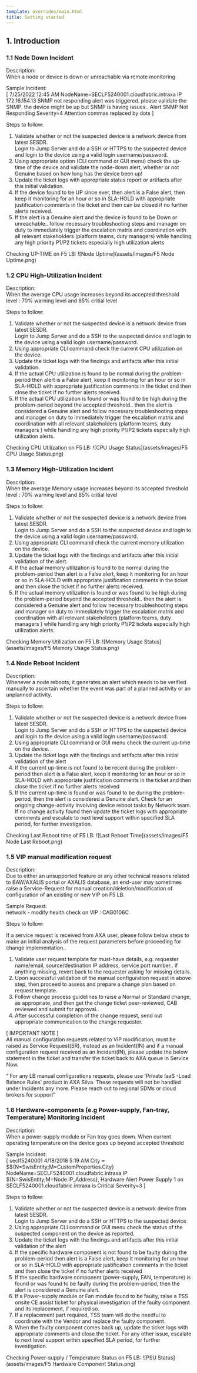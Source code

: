 ```yaml
---
template: overrides/main.html
title: Getting started
---
```

 
## 1. Introduction

### 1.1 Node Down Incident

Description:                                                 
When a node or device is down or unreachable via remote monitoring

Sample Incident:                                             
[ 7/25/2022 12:45 AM NodeName=SECLF5240001.cloudfabric.intraxa IP 172.16.154.13 SNMP not responding alert was triggered. please validate the SNMP. the device might be up but SNMP is having issues.. Alert SNMP Not Responding Severity=4 Attention commas replaced by dots ]

Steps to follow:

1.	Validate whether or not the suspected device is a network device from latest SESDR.                      
Login to Jump Server and do a SSH or HTTPS to the suspected device and login to the device using a valid login username/password.
2.	Using appropriate option (CLI command or GUI menu) check the up-time of the device and validate the node-down alert, whether or not Genuine based on how long has the device been up!
3.	Update the ticket logs with appropriate status report or artifacts after this initial validation.
4.	If the device found to be UP since ever, then alert is a False alert, then keep it monitoring for an hour or so in SLA-HOLD with appropriate justification comments in the ticket and then can be closed if no further alerts received.
5.	If the alert is a Genuine alert and the device is found to be Down or unreachable.. follow necessary troubleshooting steps and manager on duty to immediately trigger the escalation matrix and coordination with all relevant stakeholders (platform teams, duty managers) while handling any high priority P1/P2 tickets especially high utilization alerts

Checking UP-TIME on F5 LB:
    ![Node Uptime](assets/images/F5 Node Uptime.png)


### 1.2 CPU High-Utilization Incident

Description:                                                  
When the average CPU usage increases beyond its accepted threshold level : 70% warning level and 85% critial level


Steps to follow:

1.	Validate whether or not the suspected device is a network device from latest SESDR.                   
Login to Jump Server and do a SSH to the suspected device and login to the device using a valid login username/password.
2.	Using appropriate CLI command check the current CPU utilization on the device.
3.	Update the ticket logs with the findings and artifacts after this initial validation.
4.	If the actual CPU utilization is found to be normal during the problem-period then alert is a False alert, keep it monitoring for an hour or so in SLA-HOLD with appropriate justification comments in the ticket and then close the ticket if no further alerts received.
5.	If the actual CPU utilization is found or was found to be high during the problem-period beyond the accepted threshold.. then the alert is considered a Genuine alert and follow necessary troubleshooting steps  and manager on duty to immediately trigger the escalation matrix and coordination with all relevant stakeholders (platform teams, duty managers ) while handling any high priority P1/P2 tickets especially high utilization alerts.


Checking CPU Utilization on F5 LB:
   ![CPU Usage Status](assets/images/F5 CPU Usage Status.png)


### 1.3 Memory High-Utilization Incident

Description:                                                  
When the average Memory usage increases beyond its accepted threshold level : 70% warning level and 85% critial level


Steps to follow: 

1.	Validate whether or not the suspected device is a network device from latest SESDR.                   
Login to Jump Server and do a SSH to the suspected device and login to the device using a valid login username/password.
2.	Using appropriate CLI command check the current memory utilization on the device.
3.	Update the ticket logs with the findings and artifacts after this initial validation of the alert.
4.	If the actual memory utilization is found to be normal during the problem-period then alert is a False alert, keep it monitoring for an hour or so in SLA-HOLD with appropriate justification comments in the ticket and then close the ticket if no further alerts received.
5.	If the actual memory utilization is found or was found to be high during the problem-period beyond the accepted threshold.. then the alert is considered a Genuine alert and follow necessary troubleshooting steps  and manager on duty to immediately trigger the escalation matrix and coordination with all relevant stakeholders (platform teams, duty managers ) while handling any high priority P1/P2 tickets especially high utilization alerts.


Checking Memory Utilization on F5 LB:
  ![Memory Usage Status](assets/images/F5 Memory Usage Status.png)


### 1.4 Node Reboot Incident

Description:                                                  
Whenever a node reboots, it generates an alert which needs to be verified manually to ascertain whether the event was part of a planned activity or an unplanned activity.


Steps to follow:

1. Validate whether or not the suspected device is a network device from latest SESDR.            
Login to Jump Server and do a SSH or HTTPS to the suspected device and login to the device using a valid login username/password.
2. Using appropriate CLI command or GUI menu check the current up-time on the device.
3. Update the ticket logs with the findings and artifacts after this initial validation of the alert
4. If the current up-time is not found to be recent during the problem-period then alert is a False alert, keep it monitoring for an hour or so in SLA-HOLD with appropriate justification comments in the ticket and then close the ticket if no further alerts received
5. If the current up-time is found or was found to be during the problem-period, then the alert is considered a Genuine alert.
Check for an ongoing change-activity involving device reboot tasks by Network team. If no change activity found then update the ticket logs with appropriate comments and escalate to next level support within specified SLA period, for further investigation.


Checking Last Reboot time of F5 LB:
    ![Last Reboot Time](assets/images/F5 Node Last Reboot.png)


### 1.5 VIP manual modification request 

Description:                                                  
Due to either an unsupported feature or any other technical reasons related to BAW/AXALIS portal or AXALIS database, an end-user may sometimes raise a Service-Request for manual creation/deletion/modification of configuration of an existing or new VIP on F5 LB.  

Sample Request:                                              
network - modify health check on  VIP : CAG0106C


Steps to follow:

If a service request is received from AXA user, please follow below steps to make an initial analysis of the request parameters before proceeding for change implementation..

1. Validate user request template for must-have details, e.g. requester name/email, source/destination IP address, service port number.. if anything missing, revert back to the requester asking for missing details.
2. Upon successful validation of the manual configuration request in above step, then proceed to assess and prepare a change plan based on request template.
3. Follow change process guidelines to raise a Normal or Standard change, as appropriate, and then get the change ticket peer-reviewed, CAB reviewed and submit for approval..
4. After successful completion of the change request, send out appropriate communication to the change requester.

[ IMPORTANT NOTE ]                                           
All manual configuration requests related to VIP  modification, must be raised as Service Request(SR), instead as an Incident(IN) and if a manual configuration request received as an Incident(IN), please update the below statement in the ticket and transfer the ticket back to AXA queue in Service Now.

“ For any LB manual configurations requests, please use 'Private IaaS -Load Balance Rules' product in AXA Silva. These requests will not be handled under Incidents any more. 
Please reach out to regional SDMs or cloud brokers for support”


### 1.6 Hardware-components (e.g Power-supply, Fan-tray, Temperature) Monitoring Incident

Description:                                                  
When a power-supply module or Fan tray goes down. When current operating temperature on the device goes up beyond accepted threshold


Sample Incident:                                             
[ seclf5240001 4/18/2018 5:19 AM City = $${N=SwisEntity;M=CustomProperties.City} NodeName=SECLF5240001.cloudfabric.intraxa IP ${N=SwisEntity;M=Node.IP_Address}, Hardware Alert Power Supply 1 on SECLF5240001.cloudfabric.intraxa is Critical Severity=3 ]

Steps to follow:

1. Validate whether or not the suspected device is a network device from latest SESDR.            
Login to Jump Server and do a SSH or HTTPS to the suspected device 
2. Using appropriate CLI command or GUI menu check the status of the suspected component on the device as reported.
3. Update the ticket logs with the findings and artifacts after this initial validation of the alert
4. If the specific hardware component is not found to be faulty during the problem-period then alert is a False alert, keep it monitoring for an hour or so in SLA-HOLD with appropriate justification comments in the ticket and then close the ticket if no further alerts received
5. If the specific hardware component (power-supply, FAN, temperature) is found or was found to be faulty during the problem-period, then the alert is considered a Genuine alert.
6. If a Power-supply module or Fan module found to be faulty, raise a TSS onsite CE assist ticket for physical investigation of the faulty component and its replacement, if required so. 
7. If a replacement part required, TSS team will do the needful to coordinate with the Vendor and replace the faulty component.
8. When the faulty component comes back up, update the ticket logs with appropriate comments and close the ticket. For any other issue, escalate to next level support within specified SLA period, for further investigation.


Checking Power-supply / Temperature Status on F5 LB:
  ![PSU Status](assets/images/F5 Hardware Component Status.png)
  

